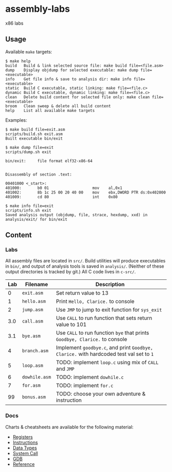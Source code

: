 # assembly-labs
x86 labs

## Usage
Available `make` targets:
```
$ make help
build   Build & link selected source file: make build file=<file.asm>
dump    Display objdump for selected executable: make dump file=<executable>
info    Get file info & save to analysis dir: make info file=<executable>
static  Build C executable, static linking: make file=<file.c>
dynamic Build C executable, dynamic linking: make file=<file.c>
clean   Delete build content for selected file only: make clean file=<executable>
broom   Clean sweep & delete all build content
help    List all available make targets
```

Examples:
```
$ make build file=exit.asm
scripts/build.sh exit.asm
Built executable bin/exit
```

```
$ make dump file=exit
scripts/dump.sh exit

bin/exit:     file format elf32-x86-64


Disassembly of section .text:

00401000 <_start>:
401000:       b0 01                   mov    al,0x1
401002:       8b 1c 25 00 20 40 00    mov    ebx,DWORD PTR ds:0x402000
401009:       cd 80                   int    0x80
```

```
$ make info file=exit
scripts/info.sh exit
Saved analysis output (objdump, file, strace, hexdump, xxd) in analysis/exit/ for bin/exit
```

## Content
### Labs
All assembly files are located in `src/`. Build utilities will produce executables in `bin/`, and
output of analysis tools is saved in `analysis/`. (Neither of these output directories is tracked
by git.) All C code lives in `c-src/`.

| Lab      | Filename | Description |
| ----------- | ----------- | -----------  |
| 0   | `exit.asm` | Set return value to 13 |
| 1   | `hello.asm` | Print `Hello, Clarice.` to console |
| 2   | `jump.asm`  | Use `JMP` to jump to exit function for `sys_exit` |
| 3.0   | `call.asm` | Use `CALL` to run function that sets return value to 101 |
| 3.1   | `bye.asm` | Use `CALL` to run function `bye` that prints `Goodbye, Clarice.` to console |
| 4   | `branch.asm` | Implement `goodbye.c`, and print `Goodbye, Clarice.` with hardcoded test val set to `1` |
| 5   | `loop.asm` | TODO: implement `loop.c` using mix of `CALL` and `JMP` |
| 6   | `dowhile.asm` | TODO: implement `dowhile.c` |
| 7   | `for.asm` | TODO: implement `for.c` |
| 99  | `bonus.asm` | TODO: choose your own adventure & instruction |

### Docs
Charts & cheatsheets are available for the following material:
- [Registers](docs/registers.md)
- [Instructions](docs/instructions.md)
- [Data Types](docs/data_types.md)
- [System Call](docs/syscalls.md)
- [GDB](docs/gdb.md)
- [Reference](docs/reference.md)
